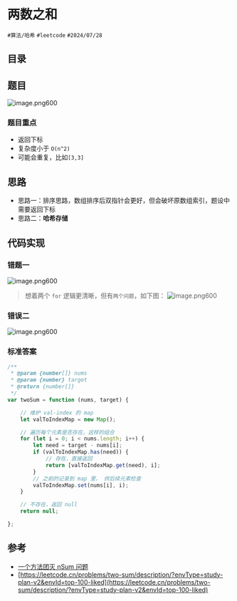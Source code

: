 
# 两数之和


`#算法/哈希` `#leetcode`  `#2024/07/28` 


## 目录
<!-- toc -->
 ## 题目 

![image.png600](https://832-1310531898.cos.ap-beijing.myqcloud.com/202407281617385.png?imageSlim)

### 题目重点

- 返回下标
- 复杂度小于 `O(n^2)` 
- 可能会重复，比如`[3,3]` 

## 思路

- 思路一：排序思路，数组排序后双指针会更好，但会破坏原数组索引，题设中需要返回下标
- 思路二：**哈希存储**

## 代码实现

### 错题一
![image.png600](https://832-1310531898.cos.ap-beijing.myqcloud.com/202407281617386.png?imageSlim)

> 想着两个 `for` 逻辑更清晰，但有`两个问题`，如下图：
> ![image.png600](https://832-1310531898.cos.ap-beijing.myqcloud.com/202407281617387.png?imageSlim)

### 错误二

![image.png600](https://832-1310531898.cos.ap-beijing.myqcloud.com/202407281617388.png?imageSlim)

### 标准答案

```javascript
/**
 * @param {number[]} nums
 * @param {number} target
 * @return {number[]}
 */
var twoSum = function (nums, target) {

    // 维护 val-index 的 map
    let valToIndexMap = new Map();

    // 遍历每个元素是否存在，这样的组合
    for (let i = 0; i < nums.length; i++) {
        let need = target - nums[i];
        if (valToIndexMap.has(need)) {
            // 存在，直接返回
            return [valToIndexMap.get(need), i];
        }
        // 之前的记录到 map 里， 供后续元素检查
        valToIndexMap.set(nums[i], i);
    }

    // 不存在，返回 null
    return null;

};
```

## 参考

- [一个方法团灭 nSum 问题](https://labuladong.online/algo/practice-in-action/nsum/#%E4%B8%80%E3%80%81twosum-%E9%97%AE%E9%A2%98)
- [https://leetcode.cn/problems/two-sum/description/?envType=study-plan-v2&envId=top-100-liked](https://leetcode.cn/problems/two-sum/description/?envType=study-plan-v2&envId=top-100-liked)

